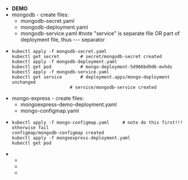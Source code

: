 - **DEMO**
- mongodb - create files:
	- mongodb-secret.yaml
	- mongodb-deployment.yaml
	- mongodb-service.yaml #note "service" is separate file OR part of deployment file, thus --- separator
- ```
  kubectl apply -f mongodb-secret.yaml
  kubectl get secret		# secret/mongodb-secret created
  kubectl apply -f mongodb-deployment.yaml
  kubectl get pod			# mongo-deployment-5d966bd9d6-mvhds
  kubectl apply -f mongodb-service.yaml 	
  kubectl get service		# deployment.apps/mongo-deployment unchanged
  						# service/mongodb-service created
  
  ```
- mongo-express - create files:
	- mongoexpress-demo-deployment.yaml
	- mongo-configmap.yaml
- ```
  kubectl apply -f mongo-configmap.yaml		# note do this first!!! otherwise fail
  configmap/mongodb-configmap created
  kubectl apply -f mongoexpress-deployment.yaml
  kubectl get pod
  ```
-
	-
	-
	-